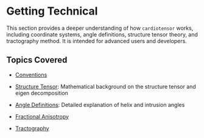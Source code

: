 # Getting Technical

This section provides a deeper understanding of how `cardiotensor` works, including coordinate systems, angle definitions, structure tensor theory, and tractography method. It is intended for advanced users and developers.

## Topics Covered

- [Conventions](./conventions.md)

- [Structure Tensor](./structure_tensor.md): Mathematical background on the structure tensor and eigen decomposition

- [Angle Definitions](./angles.md): Detailed explanation of helix and intrusion angles

- [Fractional Anisotropy](./fractional_anisotropy.md)

- [Tractography](./tractography.md)
